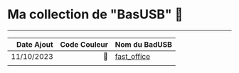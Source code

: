 # Ma collection de "BasUSB" 👀

---

| Date Ajout | Code Couleur | Nom du BadUSB |
|-----------:|-------------:|---------------|
| 11/10/2023 | 🔵 | [fast_office](https://github.com/Lenigobrick/Flipper_Zero-Files/blob/main/BadUSB/Fast_Login/fast_office.txt) |
|   |   |   |
